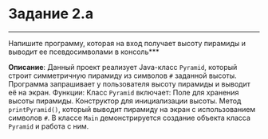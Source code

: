 # Задание 2.a
***
Напишите программу, которая на вход получает высоту пирамиды и выводит ее псевдосимволами в консоль***

**Описание**: Данный проект реализует Java-класс `Pyramid`, который строит симметричную пирамиду из символов `#` заданной высоты. Программа запрашивает у пользователя высоту пирамиды и выводит её на экран.
Функции:
Класс `Pyramid` включает:
    Поле для хранения высоты пирамиды.
    Конструктор для инициализации высоты.
    Метод `printPyramid()`, который выводит пирамиду на экран с использованием символов `#`.
В классе `Main` демонстрируется создание объекта класса `Pyramid` и работа с ним.